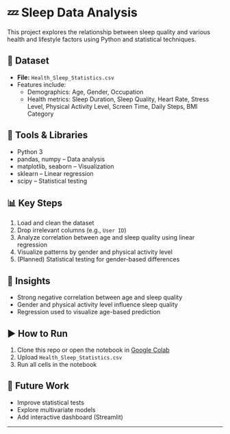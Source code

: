 # 💤 Sleep Data Analysis

This project explores the relationship between sleep quality and various health and lifestyle factors using Python and statistical techniques.

## 📁 Dataset

- **File:** `Health_Sleep_Statistics.csv`
- Features include:
  - Demographics: Age, Gender, Occupation
  - Health metrics: Sleep Duration, Sleep Quality, Heart Rate, Stress Level, Physical Activity Level, Screen Time, Daily Steps, BMI Category

## 🔧 Tools & Libraries

- Python 3
- pandas, numpy – Data analysis
- matplotlib, seaborn – Visualization
- sklearn – Linear regression
- scipy – Statistical testing

## 📊 Key Steps

1. Load and clean the dataset
2. Drop irrelevant columns (e.g., `User ID`)
3. Analyze correlation between age and sleep quality using linear regression
4. Visualize patterns by gender and physical activity level
5. (Planned) Statistical testing for gender-based differences

## 📌 Insights

- Strong negative correlation between age and sleep quality
- Gender and physical activity level influence sleep quality
- Regression used to visualize age-based prediction

## ▶️ How to Run

1. Clone this repo or open the notebook in [Google Colab](https://colab.research.google.com)
2. Upload `Health_Sleep_Statistics.csv`
3. Run all cells in the notebook

## 🚀 Future Work

- Improve statistical tests
- Explore multivariate models
- Add interactive dashboard (Streamlit)

---
